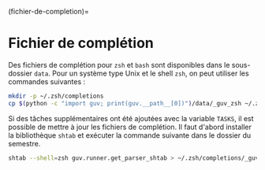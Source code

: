 
(fichier-de-completion)=

# Fichier de complétion

Des fichiers de complétion pour `zsh` et `bash` sont disponibles
dans le sous-dossier `data`. Pour un système type Unix et le shell
`zsh`, on peut utiliser les commandes suivantes :

```bash
mkdir -p ~/.zsh/completions
cp $(python -c "import guv; print(guv.__path__[0])")/data/_guv_zsh ~/.zsh/completions/_guv
```

Si des tâches supplémentaires ont été ajoutées avec la variable
`TASKS`, il est possible de mettre à jour les fichiers de complétion.
Il faut d'abord installer la bibliothèque `shtab` et exécuter la
commande suivante dans le dossier du semestre.

```bash
shtab --shell=zsh guv.runner.get_parser_shtab > ~/.zsh/completions/_guv
```

